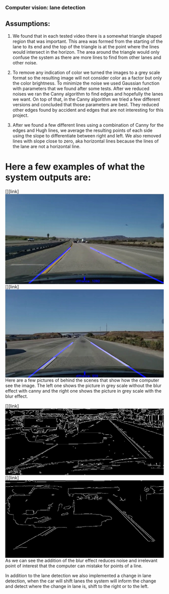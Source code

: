 ### Computer vision: lane detection

## Assumptions:

1. We found that in each tested video there is a somewhat triangle shaped region
that was important.
This area was formed from the starting of the lane to its end and the top of the
triangle is at the point where the lines would intersect in the horizon.
The area around the triangle would only confuse the system as there are more lines to
find from other lanes and other noise.

2. To remove any indication of color we turned the images to a grey scale format so
the resulting image will not consider color as a factor but only the color brightness.
To minimize the noise we used Gaussian function with parameters that we found
after some tests.
After we reduced noises we ran the Canny algorithm to find edges and hopefully
the lanes we want.
On top of that, in the Canny algorithm we tried a few different versions and
concluded that those parameters are best.
They reduced other edges found by accident and edges that are not interesting for
this project.

3. After we found a few different lines using a combination of Canny for the edges
and Hugh lines, we average the resulting points of each side using the slope to
differentiate between right and left. We also removed lines with slope close to
zero, aka horizontal lines because the lines of the lane are not a horizontal line.

# Here a few examples of what the system outputs are:

[<img align="left" alt="codeSTACKr.com" src="https://github.com/MortarDefender/CV-LaneDetection/blob/main/Demo%20Assets/sideRoadEX1.png" />][link]

[<img align="right" alt="codeSTACKr.com" src="https://github.com/MortarDefender/CV-LaneDetection/blob/main/Demo%20Assets/sideRoadEX2.png" />][link]

Here are a few pictures of behind the scenes that show how the computer see the
image. The left one shows the picture in grey scale without the blur effect with canny
and the right one shows the picture in grey scale with the blur effect.

[<img align="left" alt="codeSTACKr.com" src="https://github.com/MortarDefender/CV-LaneDetection/blob/main/Demo%20Assets/roadWithNoise.png" />][link]

[<img align="right" alt="codeSTACKr.com" src="https://github.com/MortarDefender/CV-LaneDetection/blob/main/Demo%20Assets/roadWithoutNoise.png" />][link]

<br />

As we can see the addition of the blur effect reduces noise and irrelevant point of
interest that the computer can mistake for points of a line.

In addition to the lane detection we also implemented a change in lane detection,
when the car will shift lanes the system will inform the change and detect where the
change in lane is, shift to the right or to the left.